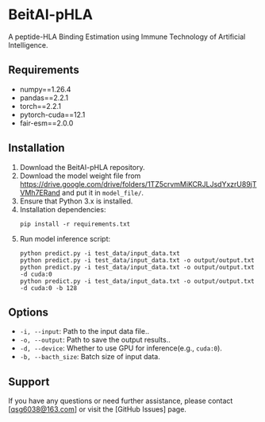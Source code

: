 # BeitAI-pHLA

A peptide-HLA Binding Estimation using Immune Technology of Artificial Intelligence.

## Requirements

* numpy==1.26.4
* pandas==2.2.1
* torch==2.2.1
* pytorch-cuda==12.1
* fair-esm==2.0.0

## Installation

1. Download the BeitAI-pHLA repository.
2. Download the model weight file from https://drive.google.com/drive/folders/1TZ5crvmMiKCRJLJsdYxzrU89jTVMh7ERand and put it in `model_file/`.
3. Ensure that Python 3.x is installed.
4. Installation dependencies:
    ```
    pip install -r requirements.txt
    ```
5. Run model inference script:
    ```
    python predict.py -i test_data/input_data.txt 
    python predict.py -i test_data/input_data.txt -o output/output.txt
    python predict.py -i test_data/input_data.txt -o output/output.txt -d cuda:0
    python predict.py -i test_data/input_data.txt -o output/output.txt -d cuda:0 -b 128
    ```

## Options

- `-i, --input`: Path to the input data file..
- `-o, --output`: Path to save the output results..
- `-d, --device`: Whether to use GPU for inference(e.g., `cuda:0`).
- `-b, --bacth_size`: Batch size of input data.

## Support

If you have any questions or need further assistance, please contact [qsg6038@163.com] or visit the [GitHub Issues] page.
